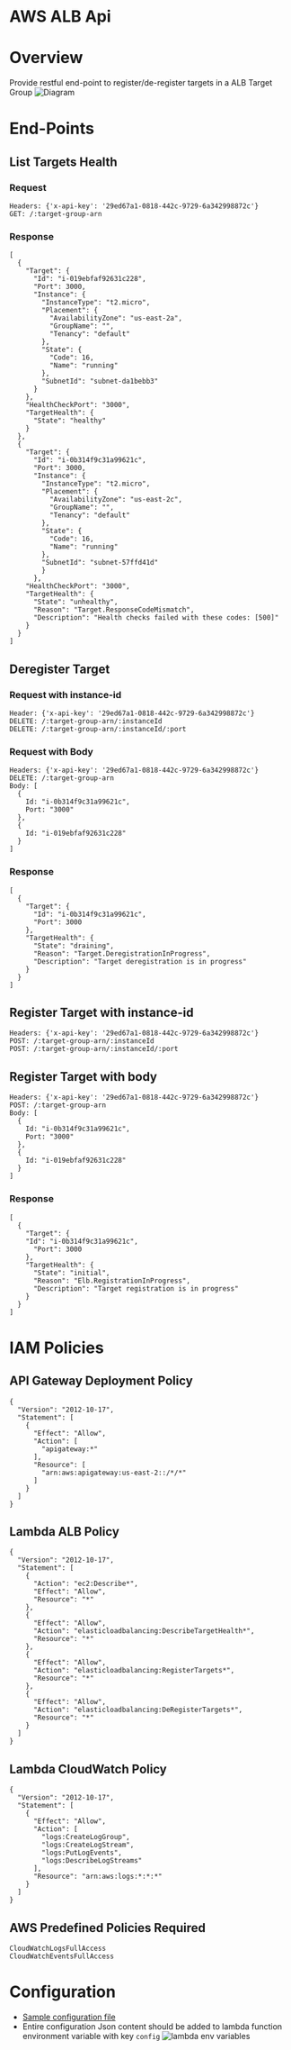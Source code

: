 # AWS ALB Api #

# Overview #
Provide restful end-point to register/de-register targets in a ALB Target Group
![Diagram](./media/aws-alb-api.jpg)

# End-Points

## List Targets Health
### Request
```
Headers: {'x-api-key': '29ed67a1-0818-442c-9729-6a342998872c'}
GET: /:target-group-arn
```

### Response
```
[
  {
    "Target": {
      "Id": "i-019ebfaf92631c228",
      "Port": 3000,
      "Instance": {
        "InstanceType": "t2.micro",
        "Placement": {
          "AvailabilityZone": "us-east-2a",
          "GroupName": "",
          "Tenancy": "default"
        },
        "State": {
          "Code": 16,
          "Name": "running"
        },
        "SubnetId": "subnet-da1bebb3"
      }
    },
    "HealthCheckPort": "3000",
    "TargetHealth": {
      "State": "healthy"
    }
  },
  {
    "Target": {
      "Id": "i-0b314f9c31a99621c",
      "Port": 3000,
      "Instance": {
        "InstanceType": "t2.micro",
        "Placement": {
          "AvailabilityZone": "us-east-2c",
          "GroupName": "",
          "Tenancy": "default"
        },
        "State": {
          "Code": 16,
          "Name": "running"
        },
        "SubnetId": "subnet-57ffd41d"
        }
      },
    "HealthCheckPort": "3000",
    "TargetHealth": {
      "State": "unhealthy",
      "Reason": "Target.ResponseCodeMismatch",
      "Description": "Health checks failed with these codes: [500]"
    }
  }
]
```

## Deregister Target

### Request with instance-id
```
Header: {'x-api-key': '29ed67a1-0818-442c-9729-6a342998872c'}
DELETE: /:target-group-arn/:instanceId
DELETE: /:target-group-arn/:instanceId/:port
```

### Request with Body
```
Headers: {'x-api-key': '29ed67a1-0818-442c-9729-6a342998872c'}
DELETE: /:target-group-arn
Body: [
  {
    Id: "i-0b314f9c31a99621c",
    Port: "3000"
  },
  {
    Id: "i-019ebfaf92631c228"
  }
]
```

### Response
```
[
  {
    "Target": {
      "Id": "i-0b314f9c31a99621c",
      "Port": 3000
    },
    "TargetHealth": {
      "State": "draining",
      "Reason": "Target.DeregistrationInProgress",
      "Description": "Target deregistration is in progress"
    }
  }
]
```

## Register Target with instance-id
```
Headers: {'x-api-key': '29ed67a1-0818-442c-9729-6a342998872c'}
POST: /:target-group-arn/:instanceId
POST: /:target-group-arn/:instanceId/:port
```

## Register Target with body
```
Headers: {'x-api-key': '29ed67a1-0818-442c-9729-6a342998872c'}
POST: /:target-group-arn
Body: [
  {
    Id: "i-0b314f9c31a99621c",
    Port: "3000"
  },
  {
    Id: "i-019ebfaf92631c228"
  }
]
```

### Response
```
[
  {
    "Target": {
    "Id": "i-0b314f9c31a99621c",
      "Port": 3000
    },
    "TargetHealth": {
      "State": "initial",
      "Reason": "Elb.RegistrationInProgress",
      "Description": "Target registration is in progress"
    }
  }
]
```

# IAM Policies #

## API Gateway Deployment Policy
```
{
  "Version": "2012-10-17",
  "Statement": [
    {
      "Effect": "Allow",
      "Action": [
        "apigateway:*"
      ],
      "Resource": [
        "arn:aws:apigateway:us-east-2::/*/*"
      ]
    }
  ]
}
```

## Lambda ALB Policy ##
```
{
  "Version": "2012-10-17",
  "Statement": [
    {
      "Action": "ec2:Describe*",
      "Effect": "Allow",
      "Resource": "*"
    },
    {
      "Effect": "Allow",
      "Action": "elasticloadbalancing:DescribeTargetHealth*",
      "Resource": "*"
    },
    {
      "Effect": "Allow",
      "Action": "elasticloadbalancing:RegisterTargets*",
      "Resource": "*"
    },
    {
      "Effect": "Allow",
      "Action": "elasticloadbalancing:DeRegisterTargets*",
      "Resource": "*"
    }       
  ]
}
```

## Lambda CloudWatch Policy ##
```
{
  "Version": "2012-10-17",
  "Statement": [
    {
      "Effect": "Allow",
      "Action": [
        "logs:CreateLogGroup",
        "logs:CreateLogStream",
        "logs:PutLogEvents",
        "logs:DescribeLogStreams"
      ],
      "Resource": "arn:aws:logs:*:*:*"
    }
  ]
}
```

## AWS Predefined Policies Required ##
```
CloudWatchLogsFullAccess
CloudWatchEventsFullAccess
```

# Configuration

* [Sample configuration file](./config/local-testing.json)
* Entire configuration Json content should be added to lambda function environment variable with key ```config```
![lambda env variables](./media/lambda-env-variable.png)

